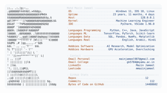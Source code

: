 <picture>
  <source srcset="https://raw.githubusercontent.com/mmazinjameel/mmazinjameel/main/dark_mode.svg?v=1760004684" media="(prefers-color-scheme: dark)">
  <img src="https://raw.githubusercontent.com/mmazinjameel/mmazinjameel/main/light_mode.svg?v=1760004684">
</picture>
